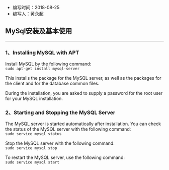 * 编写时间：2018-08-25
* 编写人：黄永超

## MySql安装及基本使用
---
### 1、Installing MySQL with APT
Install MySQL by the following command:  
`sudo apt-get install mysql-server`  

This installs the package for the MySQL server, as well as the packages for the client and for the database common files.  

During the installation, you are asked to supply a password for the root user for your MySQL installation.

### 2、Starting and Stopping the MySQL Server
The MySQL server is started automatically after installation. You can check the status of the MySQL server with the following command:  
`sudo service mysql status`

Stop the MySQL server with the following command:  
`sudo service mysql stop`

To restart the MySQL server, use the following command:  
`sudo service mysql start`